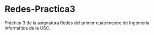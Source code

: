 # Redes-Practica3
Práctica 3 de la asignatura Redes del primer cuatrimestre de Ingeniería Informática de la USC.

